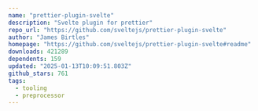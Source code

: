 ```yaml
---
name: "prettier-plugin-svelte"
description: "Svelte plugin for prettier"
repo_url: "https://github.com/sveltejs/prettier-plugin-svelte"
author: "James Birtles"
homepage: "https://github.com/sveltejs/prettier-plugin-svelte#readme"
downloads: 421289
dependents: 159
updated: "2025-01-13T10:09:51.803Z"
github_stars: 761
tags: 
  - tooling
  - preprocessor
---
```

